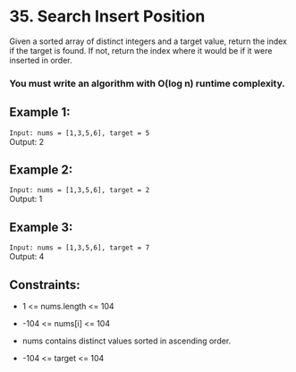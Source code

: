 # 35. Search Insert Position

Given a sorted array of distinct integers and a target value, return the index if the target is found. If not, return the index where it would be if it were inserted in order.

### You must write an algorithm with O(log n) runtime complexity.

 

## Example 1:

<code>Input: nums = [1,3,5,6], target = 5</code>
<br>
Output: 2

## Example 2:

<code>Input: nums = [1,3,5,6], target = 2</code>
<br>
Output: 1

## Example 3:

<code>Input: nums = [1,3,5,6], target = 7</code>
<br>
Output: 4
 

## Constraints:

* 1 <= nums.length <= 104

* -104 <= nums[i] <= 104

* nums contains distinct values sorted in ascending order.

* -104 <= target <= 104
